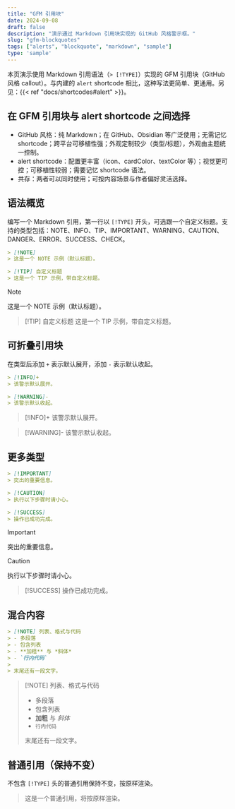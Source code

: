 ```yaml
---
title: "GFM 引用块"
date: 2024-09-08
draft: false
description: "演示通过 Markdown 引用块实现的 GitHub 风格警示框。"
slug: "gfm-blockquotes"
tags: ["alerts", "blockquote", "markdown", "sample"]
type: 'sample'
---
```


本页演示使用 Markdown 引用语法（`> [!TYPE]`）实现的 GFM 引用块（GitHub 风格 callout）。与内建的 `alert` shortcode 相比，这种写法更简单、更通用。另见：{{< ref "docs/shortcodes#alert" >}}。

<!--more-->

## 在 GFM 引用块与 alert shortcode 之间选择

- GitHub 风格：纯 Markdown；在 GitHub、Obsidian 等广泛使用；无需记忆 shortcode；跨平台可移植性强；外观定制较少（类型/标题），外观由主题统一控制。
- alert shortcode：配置更丰富（icon、cardColor、textColor 等）；视觉更可控；可移植性较弱；需要记忆 shortcode 语法。
- 共存：两者可以同时使用；可按内容场景与作者偏好灵活选择。

## 语法概览

编写一个 Markdown 引用，第一行以 `[!TYPE]` 开头，可选跟一个自定义标题。支持的类型包括：NOTE、INFO、TIP、IMPORTANT、WARNING、CAUTION、DANGER、ERROR、SUCCESS、CHECK。

```md
> [!NOTE]
> 这是一个 NOTE 示例（默认标题）。

> [!TIP] 自定义标题
> 这是一个 TIP 示例，带自定义标题。
```

> [!NOTE]
> 这是一个 NOTE 示例（默认标题）。

> [!TIP] 自定义标题
> 这是一个 TIP 示例，带自定义标题。

## 可折叠引用块

在类型后添加 `+` 表示默认展开，添加 `-` 表示默认收起。

```md
> [!INFO]+
> 该警示默认展开。

> [!WARNING]-
> 该警示默认收起。
```

> [!INFO]+
> 该警示默认展开。

> [!WARNING]-
> 该警示默认收起。

## 更多类型

```md
> [!IMPORTANT]
> 突出的重要信息。

> [!CAUTION]
> 执行以下步骤时请小心。

> [!SUCCESS]
> 操作已成功完成。
```

> [!IMPORTANT]
> 突出的重要信息。

> [!CAUTION]
> 执行以下步骤时请小心。

> [!SUCCESS]
> 操作已成功完成。

## 混合内容

```md
> [!NOTE] 列表、格式与代码
> - 多段落
> - 包含列表
> - **加粗** 与 *斜体*
> - `行内代码`
>
> 末尾还有一段文字。
```

> [!NOTE] 列表、格式与代码
> - 多段落
> - 包含列表
> - **加粗** 与 *斜体*
> - `行内代码`
>
> 末尾还有一段文字。

## 普通引用（保持不变）

不包含 `[!TYPE]` 头的普通引用保持不变，按原样渲染。

> 这是一个普通引用，将按原样渲染。
